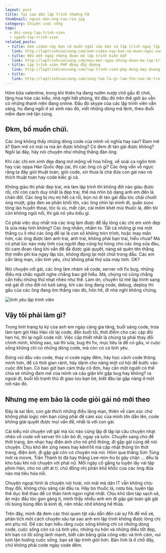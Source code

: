 ```yaml
---
layout: post
title: Tại sao dân lập trình thường FA
thumbnail: nguoi-dan-ong-rau-ria.jpg
category: Chuyện cuộc sống
tags:
  - doi-song-lap-trinh-vien
  - nganh-lap-trinh-vien
related_posts:
 - title: Xem video này bạn sẽ muốn ngồi vào bàn và lập trình ngay lập tức
   link: http://laptrinhcuocsong.com/xem-video-nay-ban-se-muon-ngoi-vao-va-lap-trinh-ngay-lap-tuc.html
 - title: Nếu một ngày những đoạn mã lập trình biến mất
   link: http://laptrinhcuocsong.com/neu-mot-ngay-nhung-doan-ma-lap-trinh-bien-mat.html
 - title: Lập trình viên PHP đứng đầy đường
   link: http://laptrinhcuocsong.com/lap-trinh-vien-php-dung-day-duong.html
 - title:
   link: http://laptrinhcuocsong.com/sang-tao-la-gi-lam-the-nao-de-tro-nen-sang-tao.html
---
```

Hôm bữa valentine, trong khi thiên hạ đang nườm nượp chở gấu đi chơi, tặng hoa hòe các kiểu, nhà nghỉ hết phòng, thì đâu đó trên thế giới ảo vẫn có những thanh niên đang online. Đâu đó skype của các lập trình viên vẫn sáng, họ đang ngồi ở xó xỉnh nào đó, viết những dòng mã lệnh, theo đuổi niềm đam mê tận cùng.

## Đkm, bố muốn chửi.

Các ông không thấy những dòng code của mình vô nghĩa hay sao? Đam mê à? Đam mê có mài ra mà ăn được không? Có đem đi tán gái được không? Ngồi lại đây, hãy nói chuyện như những thằng đàn ông.

Khi các chị em xinh đẹp đang mơ mộng về hoa hồng, về soái ca ngôn tình hay các oppa Hàn Quốc đẹp zai, thì các ông có gì? Các ông vẫn vỗ ngực rằng ta đây giỏi thuật toán, giỏi code, xin thưa là chả đứa con gái nào nó thích thuật toán hay code kiếc gì cả.

Không giàu thì phải đẹp trai, mà làm lập trình thì không đời nào giàu được rồi, chỉ còn cách duy nhất là đẹp trai, thế mà nhìn bộ dạng anh em đến là chán đời. Các ông bị mụ mị hết cả rồi, bọn nó đi tán gái đầu tóc chải chuốt óng mượt, giày đen xe phân khối lớn, các ông nhìn lại mình đi, quần sooc tông lào huyền thoại, tóc lù xù, mắt cận, cái mồm khét mùi thuốc lá, đến tôi còn không ngửi nổi, thì gái nó yêu kiểu gì.

Có phải việc duy nhất mà các ông làm được để lấy lòng các chị em xinh đẹp là sửa máy tính không? Các ông nhầm, nhầm to. Tất cả những gì mà một thằng cu li như các ông để lại là con số không tròn trĩnh, hoặc may mắn hơn, các ông được làm anh trai, anh trai, không phải bạn trai, hiểu chưa? Mà có phải lúc nào máy tính của người đẹp cũng hư hỏng cho các ông sửa đâu, tôi cam đoan rằng khi vấn đề đã được giải quyết, nàng sẽ quên tên thằng thợ miễn phí kia ngay lập tức, không đọng lại một chút trong đầu. Các em cần lãng mạn, cần tình yêu, chứ không phải thợ sửa máy tính. OK?

Nói chuyện với gái, các ông lảm nhảm về code, server với fix bug, những điều mà chắc người nghe chẳng bao giờ hiểu. Mà, chúng nó cũng chẳng cần hiểu những thứ nhạt nhẽo như thế. Làm ơn, chuyển từ mê lập trình sang mê gái đi cho đời nó tươi sáng, khi các ông đang code, debug, deploy thì gấu của các ông đang ôm thằng nào đó, hôn hít, đi nhà nghỉ không chừng.

![tình yêu lập trình viên](images/coder-love.jpg)

## Vậy tôi phải làm gì?

Trong tình trạng tự kỷ của anh em ngày càng gia tăng, buổi sáng code, trưa làm tạm gói Hảo Hảo rồi lại code, đến buổi tối, thời điểm cho các cặp đôi hẹn hò, thì lại ngồi code nốt. Việc cấp thiết nhất là chúng ta phải thay đổi chính mình, không sao, sai thì sửa, bug thì fix, mục tiêu là để có gấu, vì cuộc sống không chỉ có những dòng code, mà còn có cả tình yêu.

Đừng vùi đầu vào code, thay vì code ngày đêm, hãy học cách code thông minh hơn, để có thời gian rảnh, hãy dành cho nàng một cơ hội để bước vào cuộc đời bạn. Có bao giờ bạn cảm thấy cô đơn, hay cần một người có thể chia sẻ những đam mê của mình và cáu giận khi gặp bug hay không? ra ngoài đi, buổi tối tranh thủ đi giao lưu bạn bè, biết đâu lại gặp nàng ở một nơi nào đó. 

## Nhưng mẹ em bảo là code giỏi gái nó mới theo

Đây là sai lầm, con gái thích những điều lãng mạn, thiên về cảm xúc chứ không phải logic nên bạn cũng phải để cảm xúc của mình lớn dần lên, code không giải quyết được mọi vấn đề, nhất là với con gái.

Cái kiểu nói chuyện với gái mà lúc nào cũng lặp đi lặp lại câu chuyện nhạt nhẽo về code với server thì cần bỏ đi, ngay và luôn. Chuyển sang chủ đề thời trang, âm nhạc hay điện ảnh cho nó phổ thông, đi gặp gái cũng dễ nói chuyện. Chịu khó lên zing news hay kênh14 mà cập nhật thông tin thời trang, điện ảnh, đi gặp gái còn có chuyện mà nói. Hôm qua thằng Sơn Tùng mới ra movie, Trấn Thành bị đá hay thằng Lee-min-ho bị gãy chân ... đều là kho báu khi nói chuyện với phái nữ. Mỗi ngày cố gắng tu luyện lấy vài tập phim Hàn, cho nó ướt át tí, chứ đống nhị phân khô khốc của các ông đứa nào mà tiêu hóa nổi.

Chuyện ngoại hình là chuyện nói hoài, nói  mãi mà dân IT vẫn không chịu thay đổi, không chịu sáng cái đầu ra. Hãy bỏ thuốc lá, rượu bia, luyện tập thể dục thể thao để có thân hình ngon nghẻ nhất. Chịu khó tắm táp sạch sẽ, ăn mặc đầu tóc gọn gàng tí, mình thấy nhiều anh em đi gặp gái toàn gãi gãi rồi búng búng đến là kinh dị, nên nhắc nhở không hề thừa. 

Trên đây, mình đã đem các thói quen tật xấu dẫn đến cái sự FA để mổ xẻ, phân tích một cách chuyên sâu tại sao anh em lập trình không được lòng chị em phụ nữ. Để các bạn hiểu rằng cuộc sống không chỉ có những dòng code, cuộc sống còn có cả tình yêu, những nụ hôn và những điều tốt đẹp, khi bạn có lối sống lành mạnh, biết cân bằng giữa công việc và tình cảm, vui tươi tận hưởng cuộc sống, bạn sẽ lập trình giỏi hơn. Bản lĩnh là ở chỗ đấy, chứ không phải code ngày code đêm.
